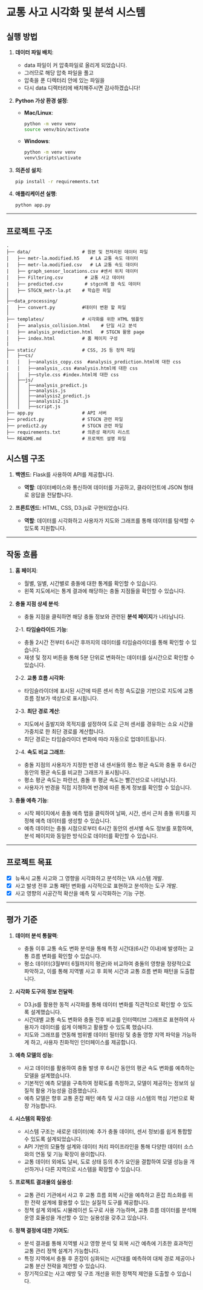 # 교통 사고 시각화 및 분석 시스템

## 실행 방법

1. **데이터 파일 배치**:
   - data 파일이 커 압축파일로 올리게 되었습니다.
   - 그러므로 해당 압축 파일을 풀고
   - 압축을 푼 디렉터리 안에 있는 파일을
   - 다시 data 디렉터리에 배치해주시면 감사하겠습니다!

3. **Python 가상 환경 설정**:
    - **Mac/Linux**:
      ```bash
      python -m venv venv
      source venv/bin/activate
      ```
    - **Windows**:
      ```bash
      python -m venv venv
      venv\Scripts\activate 
      ```

4. **의존성 설치**:
    ```bash
    pip install -r requirements.txt
    ```

5. **애플리케이션 실행**:
    ```bash
    python app.py
    ```

---

## 프로젝트 구조
```plaintext
.
├── data/                   # 원본 및 전처리된 데이터 파일
│   ├── metr-la.modified.h5    # LA 교통 속도 데이터
|   ├── metr-la.modified.csv   # LA 교통 속도 데이터
|   ├── graph_sensor_locations.csv #센서 위치 데이터
│   ├── Filtering.csv        # 교통 사고 데이터 
|   ├── predicted.csv        # stgcn에 쓸 속도 데이터
│   ├── STGCN_metr-la.pt    # 학습한 파일
│
├──data_processing/
│   ├── convert.py          #데이터 변환 할 파일
│
├── templates/              # 시각화를 위한 HTML 템플릿
│   ├── analysis_collision.html    # 단일 사고 분석
|   ├── analysis_prediction.html   # STGCN 활용 page
│   ├── index.html          # 홈 페이지 구성
|
├── static/                 # CSS, JS 등 정적 파일
│   ├──cs/
|   │   ├──analysis_copy.css  #analysis_prediction.html에 대한 css
│   │   ├──analysis_.css #analysis.html에 대한 css
│   │   ├──style.css #index.html에 대한 css
│   ├──js/
│   │   ├──analysis_predict.js
│   │   ├──analysis.js
│   │   ├──analysis2_predict.js
│   │   ├──analysis2.js
│   │   ├──script.js
├── app.py                  # API 서버
├── predict.py              # STGCN 관련 파일
├── predict2.py             # STGCN 관련 파일
├── requirements.txt        # 의존성 패키지 리스트
└── README.md               # 프로젝트 설명 파일

```
## 시스템 구조
1. **백엔드**: Flask를 사용하여 API를 제공합니다.
   - **역할**: 데이터베이스와 통신하여 데이터를 가공하고, 클라이언트에 JSON 형태로 응답을 전달합니다.
   
2. **프론트엔드**: HTML, CSS, D3.js로 구현되었습니다.
   - **역할**: 데이터를 시각화하고 사용자가 지도와 그래프를 통해 데이터를 탐색할 수 있도록 지원합니다.

---

## 작동 흐름
1. **홈 페이지**:
   - 월별, 일별, 시간별로 충돌에 대한 통계를 확인할 수 있습니다.
   - 왼쪽 지도에서는 통계 결과에 해당하는 충돌 지점들을 확인할 수 있습니다.

2. **충돌 지점 상세 분석**:
   - 충돌 지점을 클릭하면 해당 충돌 정보와 관련된 **분석 페이지**가 나타납니다.
   
   2-1. **타임슬라이드 기능**:
   - 충돌 2시간 전부터 6시간 후까지의 데이터를 타임슬라이더를 통해 확인할 수 있습니다.
   - 재생 및 정지 버튼을 통해 5분 단위로 변화하는 데이터를 실시간으로 확인할 수 있습니다.
   
   2-2. **교통 흐름 시각화**:
   - 타임슬라이더에 표시된 시간에 따른 센서 측정 속도값을 기반으로 지도에 교통 흐름 정보가 색상으로 표시됩니다.
   
   2-3. **최단 경로 계산**:
   - 지도에서 출발지와 목적지를 설정하여 도로 근처 센서를 경유하는 소요 시간을 가중치로 한 최단 경로를 계산합니다.
   - 최단 경로는 타임슬라이더 변화에 따라 자동으로 업데이트됩니다.
   
   2-4. **속도 비교 그래프**:
   - 충돌 지점의 사용자가 지정한 반경 내 센서들의 평소 평균 속도와 충돌 후 6시간 동안의 평균 속도를 비교한 그래프가 표시됩니다.
   - 평소 평균 속도는 파란선, 충돌 후 평균 속도는 빨간선으로 나타납니다.
   - 사용자가 반경을 직접 지정하여 반경에 따른 통계 정보를 확인할 수 있습니다.

3. **충돌 예측 기능**:
   - 시작 페이지에서 충돌 예측 탭을 클릭하여 날짜, 시간, 센서 근처 충돌 위치를 지정해 예측 데이터를 생성할 수 있습니다.
   - 예측 데이터는 충돌 시점으로부터 6시간 동안의 센서별 속도 정보를 포함하며, 분석 페이지와 동일한 방식으로 데이터를 확인할 수 있습니다.

---

## 프로젝트 목표
- [x] 뉴욕시 교통 사고와 그 영향을 시각화하고 분석하는 VA 시스템 개발.
- [x] 사고 발생 전후 교통 패턴 변화를 시각적으로 표현하고 분석하는 도구 개발.
- [x] 사고 영향의 시공간적 확산을 예측 및 시각화하는 기능 구현.

---

## 평가 기준
1. **데이터 분석 통찰력**:
   - 충돌 이후 교통 속도 변화 분석을 통해 특정 시간대(6시간 이내)에 발생하는 교통 흐름 변화를 확인할 수 있습니다.
   - 평소 데이터(3월부터 6월까지의 평균)와 비교하여 충돌의 영향을 정량적으로 파악하고, 이를 통해 지역별 사고 후 회복 시간과 교통 흐름 변화 패턴을 도출합니다.

2. **시각화 도구의 정보 전달력**:
   - D3.js를 활용한 동적 시각화를 통해 데이터 변화를 직관적으로 확인할 수 있도록 설계했습니다.
   - 시간대별 교통 속도 변화와 충돌 전후 비교를 인터랙티브 그래프로 표현하여 사용자가 데이터를 쉽게 이해하고 활용할 수 있도록 했습니다.
   - 지도와 그래프를 연동해 범위별 데이터 필터링 및 충돌 영향 지역 파악을 가능하게 하고, 사용자 친화적인 인터페이스를 제공합니다.

3. **예측 모델의 성능**:
   - 사고 데이터를 활용하여 충돌 발생 후 6시간 동안의 평균 속도 변화를 예측하는 모델을 설계했습니다.
   - 기본적인 예측 모델을 구축하여 정확도를 측정하고, 모델이 제공하는 정보의 실질적 활용 가능성을 검증했습니다.
   - 예측 모델은 향후 교통 혼잡 패턴 예측 및 사고 대응 시스템의 핵심 기반으로 확장 가능합니다.

4. **시스템의 확장성**:
   - 시스템 구조는 새로운 데이터(예: 추가 충돌 데이터, 센서 정보)를 쉽게 통합할 수 있도록 설계되었습니다.
   - API 기반의 모듈형 설계와 데이터 처리 파이프라인을 통해 다양한 데이터 소스와의 연동 및 기능 확장이 용이합니다.
   - 교통 데이터 외에도 날씨, 도로 상태 등의 추가 요인을 결합하여 모델 성능을 개선하거나 다른 지역으로 시스템을 확장할 수 있습니다.

5. **프로젝트 결과물의 실용성**:
   - 교통 관리 기관에서 사고 후 교통 흐름 회복 시간을 예측하고 혼잡 최소화를 위한 전략 설계에 활용할 수 있는 실질적 도구를 제공합니다.
   - 정책 설계 외에도 시뮬레이션 도구로 사용 가능하며, 교통 흐름 데이터를 분석해 운영 효율성을 개선할 수 있는 실용성을 갖추고 있습니다.

6. **정책 결정에 대한 기여도**:
   - 분석 결과를 통해 지역별 사고 영향 분석 및 회복 시간 예측에 기초한 효과적인 교통 관리 정책 설계가 가능합니다.
   - 특정 지역에서 충돌 후 혼잡이 심화되는 시간대를 예측하여 대체 경로 제공이나 교통 분산 전략을 제안할 수 있습니다.
   - 장기적으로는 사고 예방 및 구조 개선을 위한 정책적 제언을 도출할 수 있습니다.

